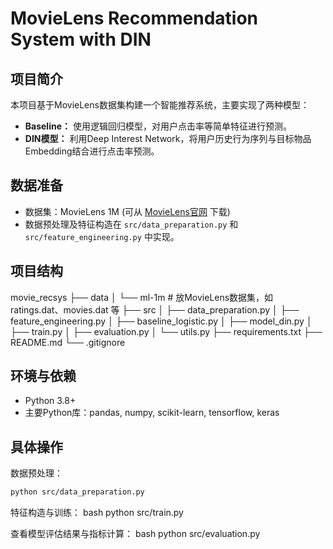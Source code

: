 # MovieLens Recommendation System with DIN

## 项目简介
本项目基于MovieLens数据集构建一个智能推荐系统，主要实现了两种模型：
- **Baseline：** 使用逻辑回归模型，对用户点击率等简单特征进行预测。
- **DIN模型：** 利用Deep Interest Network，将用户历史行为序列与目标物品Embedding结合进行点击率预测。

## 数据准备
- 数据集：MovieLens 1M (可从 [MovieLens官网](https://grouplens.org/datasets/movielens/1m/) 下载)
- 数据预处理及特征构造在 `src/data_preparation.py` 和 `src/feature_engineering.py` 中实现。

## 项目结构
movie_recsys
├── data
│   └── ml-1m      # 放MovieLens数据集，如 ratings.dat、movies.dat 等
├── src
│   ├── data_preparation.py
│   ├── feature_engineering.py
│   ├── baseline_logistic.py
│   ├── model_din.py
│   ├── train.py
│   ├── evaluation.py
│   └── utils.py
├── requirements.txt
├── README.md
└── .gitignore

## 环境与依赖
- Python 3.8+
- 主要Python库：pandas, numpy, scikit-learn, tensorflow, keras

## 具体操作
数据预处理：  
 ```bash
 python src/data_preparation.py
 ```

特征构造与训练：
bash
python src/train.py

查看模型评估结果与指标计算：
bash
python src/evaluation.py
